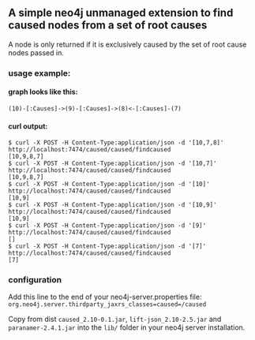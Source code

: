 ## A simple neo4j unmanaged extension to find caused nodes from a set of root causes
A node is only returned if it is exclusively caused by the set of root cause nodes passed in.

### usage example:

#### graph looks like this:
```
(10)-[:Causes]->(9)-[:Causes]->(8)<-[:Causes]-(7)
```

#### curl output:
``` shell
$ curl -X POST -H Content-Type:application/json -d '[10,7,8]' http://localhost:7474/caused/caused/findcaused
[10,9,8,7] 
$ curl -X POST -H Content-Type:application/json -d '[10,7]' http://localhost:7474/caused/caused/findcaused
[10,9,8,7] 
$ curl -X POST -H Content-Type:application/json -d '[10]' http://localhost:7474/caused/caused/findcaused
[10,9]
$ curl -X POST -H Content-Type:application/json -d '[10,9]' http://localhost:7474/caused/caused/findcaused
[10,9]
$ curl -X POST -H Content-Type:application/json -d '[9]' http://localhost:7474/caused/caused/findcaused
[] 
$ curl -X POST -H Content-Type:application/json -d '[7]' http://localhost:7474/caused/caused/findcaused
[7]
```

### configuration

Add this line to the end of your neo4j-server.properties file:
`org.neo4j.server.thirdparty_jaxrs_classes=caused=/caused`

Copy from dist `caused_2.10-0.1.jar`, `lift-json_2.10-2.5.jar` and `paranamer-2.4.1.jar` into the `lib/` folder in your neo4j server installation.
